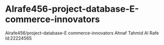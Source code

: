 # Alrafe456-project-database-E-commerce-innovators
Alrafe456/project-database-E commerce-innovators
Ahnaf Tahmid Al Rafe Id:2222456S
